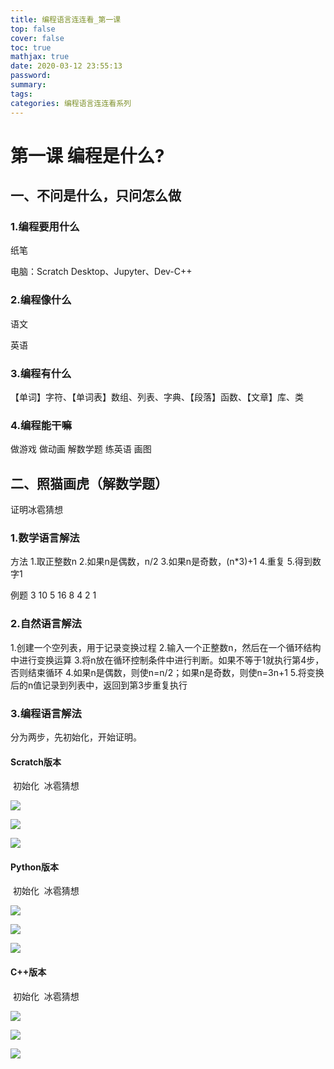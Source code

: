 ```yaml
---
title: 编程语言连连看_第一课
top: false
cover: false
toc: true
mathjax: true
date: 2020-03-12 23:55:13
password:
summary:
tags:
categories: 编程语言连连看系列
---
```


# 第一课 编程是什么?

## 一、不问是什么，只问怎么做

### 1.编程要用什么

纸笔

电脑：Scratch Desktop、Jupyter、Dev-C++

### 2.编程像什么

语文

英语

### 3.编程有什么

【单词】字符、【单词表】数组、列表、字典、【段落】函数、【文章】库、类

### 4.编程能干嘛

做游戏
做动画
解数学题
练英语
画图

## 二、照猫画虎（解数学题）

证明冰雹猜想

### 1.数学语言解法

方法
	1.取正整数n
	2.如果n是偶数，n/2
	3.如果n是奇数，(n*3)+1
	4.重复
	5.得到数字1

例题
	3
		10
			5
				16
					8
						4
							2
								1



### 2.自然语言解法

1.创建一个空列表，用于记录变换过程
2.输入一个正整数n，然后在一个循环结构中进行变换运算
3.将n放在循环控制条件中进行判断。如果不等于1就执行第4步，否则结束循环
4.如果n是偶数，则使n=n/2；如果n是奇数，则使n=3n+1
5.将变换后的n值记录到列表中，返回到第3步重复执行

### 3.编程语言解法

分为两步，先初始化，开始证明。

#### Scratch版本

​	初始化
​	冰雹猜想

![](http://q6lsd5k7n.bkt.clouddn.com/scratch%20ini.png)

![](http://q6lsd5k7n.bkt.clouddn.com/scratch%20bingbao.png)

![](http://q6lsd5k7n.bkt.clouddn.com/scratch%20start.png)



#### Python版本

​	初始化
​	冰雹猜想

![](http://q6mgnrzz2.bkt.clouddn.com/python%20ini.png)

![](http://q6mgnrzz2.bkt.clouddn.com/python%20bingbao.png)

![](http://q6mgnrzz2.bkt.clouddn.com/python%20start.png)

#### C++版本

​	初始化
​	冰雹猜想

![](http://q6mgt5ib5.bkt.clouddn.com/cppini.png)

![](http://q6mgt5ib5.bkt.clouddn.com/cppbingbao.png)

![](http://q6mgt5ib5.bkt.clouddn.com/cppstart.png)